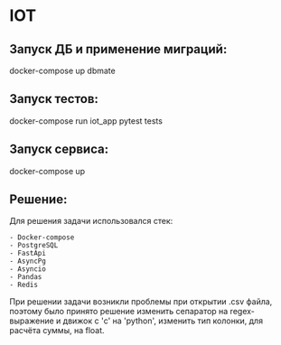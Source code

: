 # IOT

## Запуск ДБ и применение миграций:

docker-compose up dbmate

## Запуск тестов:

docker-compose run iot_app pytest tests

## Запуск сервиса:

docker-compose up

## Решение:

Для решения задачи использовался стек:

    - Docker-compose
    - PostgreSQL
    - FastApi
    - AsyncPg
    - Asyncio
    - Pandas
    - Redis

При решении задачи возникли проблемы при открытии .csv файла, поэтому было принято решение изменить сепаратор на
regex-выражение и движок с 'c' на 'python', изменить тип колонки, для расчёта суммы, на float.
